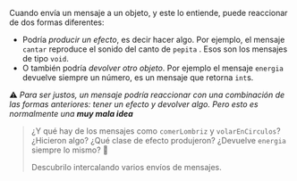 Cuando envía un mensaje a un objeto, y este lo entiende, puede reaccionar de dos formas diferentes: 

* Podría _producir un efecto_, es decir hacer algo. Por ejemplo, el mensaje `cantar` reproduce el sonido del canto de `pepita` . Esos son los mensajes de tipo `void`.
* O también podría _devolver otro objeto_. Por ejemplo el mensaje `energia` devuelve siempre un número, es un mensaje que retorna `int`s.  

:warning: _Para ser justos, un mensaje podría reaccionar con una combinación de las formas anteriores: tener un efecto y devolver algo. Pero esto es normalmente una **muy mala idea**_

> ¿Y qué hay de los mensajes como `comerLombriz` y `volarEnCirculos`? ¿Hicieron algo? ¿Qué clase de efecto produjeron? ¿Devuelve `energia` siempre lo mismo? :thought_balloon:
> 
> Descubrilo intercalando varios envíos de mensajes. 
